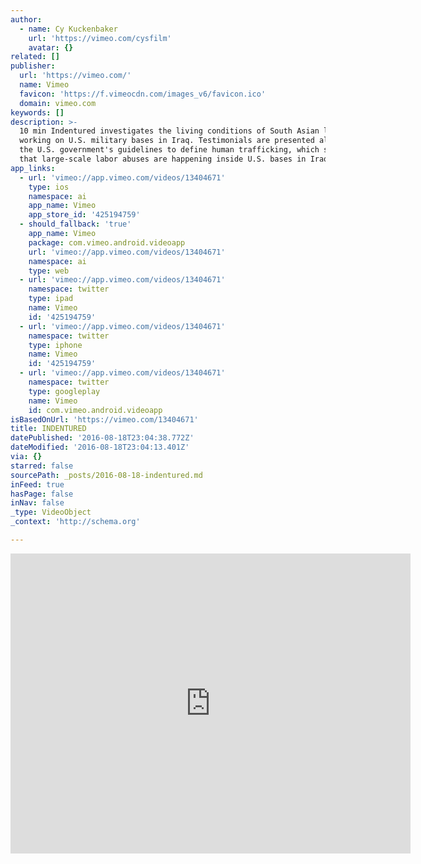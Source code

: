```yaml
---
author:
  - name: Cy Kuckenbaker
    url: 'https://vimeo.com/cysfilm'
    avatar: {}
related: []
publisher:
  url: 'https://vimeo.com/'
  name: Vimeo
  favicon: 'https://f.vimeocdn.com/images_v6/favicon.ico'
  domain: vimeo.com
keywords: []
description: >-
  10 min Indentured investigates the living conditions of South Asian laborers
  working on U.S. military bases in Iraq. Testimonials are presented along side
  the U.S. government's guidelines to define human trafficking, which suggest
  that large-scale labor abuses are happening inside U.S. bases in Iraq.
app_links:
  - url: 'vimeo://app.vimeo.com/videos/13404671'
    type: ios
    namespace: ai
    app_name: Vimeo
    app_store_id: '425194759'
  - should_fallback: 'true'
    app_name: Vimeo
    package: com.vimeo.android.videoapp
    url: 'vimeo://app.vimeo.com/videos/13404671'
    namespace: ai
    type: web
  - url: 'vimeo://app.vimeo.com/videos/13404671'
    namespace: twitter
    type: ipad
    name: Vimeo
    id: '425194759'
  - url: 'vimeo://app.vimeo.com/videos/13404671'
    namespace: twitter
    type: iphone
    name: Vimeo
    id: '425194759'
  - url: 'vimeo://app.vimeo.com/videos/13404671'
    namespace: twitter
    type: googleplay
    name: Vimeo
    id: com.vimeo.android.videoapp
isBasedOnUrl: 'https://vimeo.com/13404671'
title: INDENTURED
datePublished: '2016-08-18T23:04:38.772Z'
dateModified: '2016-08-18T23:04:13.401Z'
via: {}
starred: false
sourcePath: _posts/2016-08-18-indentured.md
inFeed: true
hasPage: false
inNav: false
_type: VideoObject
_context: 'http://schema.org'

---
```

<iframe src="https://cdn.embedly.com/widgets/media.html?src=https%3A%2F%2Fplayer.vimeo.com%2Fvideo%2F13404671&amp;url=https%3A%2F%2Fvimeo.com%2F13404671&amp;image=https%3A%2F%2Fi.vimeocdn.com%2Fvideo%2F102685815_640.jpg&amp;key=b7d04c9b404c499eba89ee7072e1c4f7&amp;type=text%2Fhtml&amp;schema=vimeo" width="640" height="480" scrolling="no" frameborder="0" allowfullscreen="" style=""></iframe>